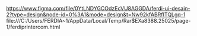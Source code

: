 https://www.figma.com/file/0YtLNDYGCOdzEcVU8AGGDA/ferdi-ui-desain-2?type=design&node-id=0%3A1&mode=design&t=Nw92kfABRfITQLgq-1
file:///C:/Users/FERDIA~1/AppData/Local/Temp/Rar$EXa8388.25025/page-1/ferdiprintercom.html
